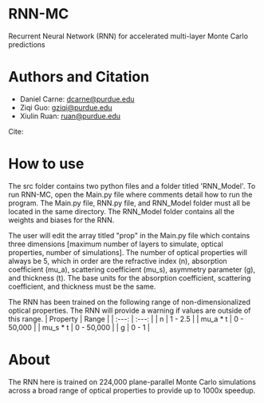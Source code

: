 # RNN-MC
Recurrent Neural Network (RNN) for accelerated multi-layer Monte Carlo predictions
# Authors and Citation
- Daniel Carne: dcarne@purdue.edu
- Ziqi Guo: gziqi@purdue.edu
- Xiulin Ruan: ruan@purdue.edu

Cite:
# How to use
The src folder contains two python files and a folder titled 'RNN_Model'. To run RNN-MC, open the Main.py file where comments detail how to run the program. The Main.py file, RNN.py file, and RNN_Model folder must all be located in the same directory. The RNN_Model folder contains all the weights and biases for the RNN.

The user will edit the array titled "prop" in the Main.py file which contains three dimensions [maximum number of layers to simulate, optical properties, number of simulations]. The number of optical properties will always be 5, which in order are the refractive index (n), absorption coefficient (mu_a), scattering coefficient (mu_s), asymmetry parameter (g), and thickness (t). The base units for the absorption coefficient, scattering coefficient, and thickness must be the same.

The RNN has been trained on the following range of non-dimensionalized optical properties. The RNN will provide a warning if values are outside of this range.
| Property | Range    |
| :---:   | :---: |
| n | 1 - 2.5   |
| mu_a * t | 0 - 50,000   |
| mu_s * t | 0 - 50,000   |
| g | 0 - 1   |
# About
The RNN here is trained on 224,000 plane-parallel Monte Carlo simulations across a broad range of optical properties to provide up to 1000x speedup.
